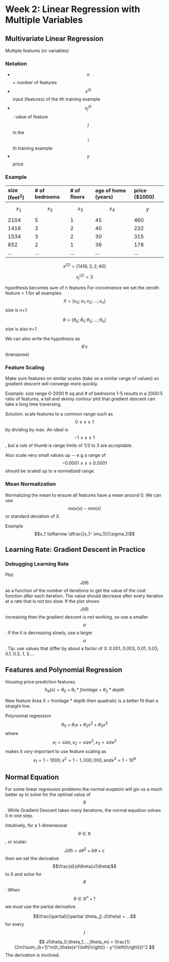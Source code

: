 # Week 2: Linear Regression with Multiple Variables

## Multivariate Linear Regression
Multiple features (or variables)

### Notation

* $$n$$ = number of features
* $$x^{\left(i\right)}$$ input (features) of the $i$th training example
* $$x_j^{\left(i\right)}$$: value of feature $$j$$ in the $$i$$th training example
* $$y$$ price

### Example

| size (feet<sup>2</sup>) | # of bedrooms | # of floors | age of home (years) | price ($1000)|
| :------------- | :------------- | :------------- | :------------- | :------------- |
| $$x_1$$ | $$x_2$$ | $$x_3$$ | $$x_4$$ | $$y$$ |
| 2104 | 5 | 1 | 45 | 460 |
| 1416 | 3 | 2 | 40 | 232 |
| 1534 | 3 | 2 | 30 | 315 |
| 852 | 2 | 1 | 36 | 178 |
| ... | ... | ... | ... | ... |

$$x^{\left(2\right)} = [ 1416; 3; 2; 40]$$

$$x_j^{\left(2\right)} = 3$$

hypothesis becomes sum of n features
For convenience we set the zeroth feature = 1 for all examples.
$$X = [x_0; x_1; x_2; ... ; x_n]$$ size is n+1

$$\theta = [\theta_0; \theta_1; \theta_2; ... ; \theta_n]$$ size is also n+1

We can also write the hypothesis as $$\theta'x$$ (transpose)

### Feature Scaling
Make sure features on similar scales (take on a similar range of values) so gradient descent will converge more quickly.

Example: size range 0-2000 ft sq and # of bedrooms 1-5 results in a 2000:5 ratio of features, a tall and skinny contour plot that gradient descent can take a long time traversing.

Solution: scale features to a common range such as $$0 \leq x \leq 1$$ by dividing  by max. An ideal is $$-1 \leq x \leq 1$$, but a rule of thumb is  range limits of 1/3 to 3 are acceptable.

Also scale very small values up -- e.g a range of $$-0.0001 \leq x \leq 0.0001$$ should be scaled up to a normalized range.

### Mean Normalization
Normalizing the mean to ensure all features have a mean around 0. We can use $$max(x) - min(x)$$ or standard deviation of X.

Example $$x_1 \leftarrow \dfrac{(x_1- \mu_1)}{\sigma_1}$$

## Learning Rate: Gradient Descent in Practice

### Debugging Learning Rate
Plot $$J\left(\theta\right)$$ as a function of the number of iterations to get the value of the cost function after each iteration. The value should decrease after every iteration at a rate that is not too slow.  If the plot shows $$J\left(\theta\right)$$ increasing then the gradient descent is not working, so use a smaller $$\alpha$$. If the it is decreasing slowly, use a larger $$\alpha$$. Tip: use values that differ by about a factor of 3: 0.001, 0.003, 0.01, 0.03, 0.1, 0.3, 1, 3....

## Features and Polynomial Regression

Housing price prediction features:
$$h_\theta(x) = \theta_0 + \theta_1 * frontage + \theta_2*depth$$

New feature Area X = frontage * depth then quadratic is a better fit than a straight line.

Polynomial regression
$$\theta_0 + \theta_1x + \theta_2x^2 + \theta_3x^3$$ where $$x_1 = size, x_2 = size^2, x_3 = size^3$$  makes it *very* important to use feature scaling
as $$x_1 = 1-1000; x^2=1-1,000,000, \text{and} x^3 = 1-10^9$$

## Normal Equation
For some linear regression problems the normal euqatoin will giv us a much better ay to solve for the optimal value of $$\theta$$.  While Gradient Descent takes many iterations, the normal equation solves it in one step.

Intuitively, for a 1-dimensional $$\theta \in \mathbb R$$, or scalar:
$$J(\theta) = a\theta^2 +b\theta +c$$ then we set the derivative $$\frac{d}{d\theta}J(\theta)$$ to 0 and solve for $$\theta$$. When $$\theta \in \mathbb R^n+1$$ we must use the partial derivative.

$$\frac{\partial}{\partial \theta_j} J(\theta) = ...$$ for every $$j$$

$$
J(\theta_0,\theta_1,...,\theta_m) = \frac{1}{2m}\sum_{k=1}^m(h_\theta(x^{\left(i\right)} - y^{\left(i\right)})^2
$$ The derivation is involved.
